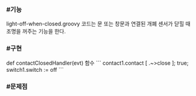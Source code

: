 <h3>#기능</h3>
light-off-when-closed.groovy 코드는 문 또는 창문과 연결된 개폐 센서가 닫힐 때 조명을 꺼주는 기능을 한다.

<h3>#구현</h3>
def contactClosedHandler(evt) 함수
```
contact1.contact [ .~>close ];
true;
switch1.switch := off
```

<h3>#문제점</h3>
